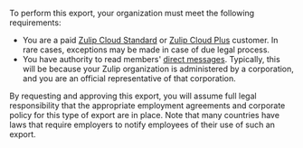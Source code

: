 To perform this export, your organization must meet the following requirements:

- You are a paid [Zulip Cloud Standard](https://zulip.com/plans/) or [Zulip
  Cloud Plus](https://zulip.com/plans/) customer. In rare cases, exceptions may
  be made in case of due legal process.
- You have authority to read members' [direct messages](/help/direct-messages).
  Typically, this will be because your Zulip organization is administered by a
  corporation, and you are an official representative of that corporation.

By requesting and approving this export, you will assume full legal
responsibility that the appropriate employment agreements and corporate policy
for this type of export are in place. Note that many countries have laws that
require employers to notify employees of their use of such an export.
